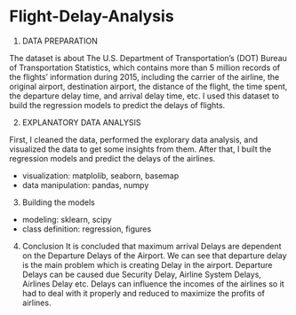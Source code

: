 # Flight-Delay-Analysis

1. DATA PREPARATION

The dataset is about The U.S. Department of Transportation’s (DOT) Bureau of Transportation Statistics, which contains more than 5 million records of the flights’ information during 2015, including the carrier of the airline, the original airport, destination airport, the distance of the flight, the time spent, the departure delay time, and arrival delay time, etc. I used this dataset to build the regression models to predict the delays of flights.

2. EXPLANATORY DATA ANALYSIS

First, I cleaned the data, performed the explorary data analysis, and visualized the data to get some insights from them. After that, I built the regression models and predict the delays of the airlines.
- visualization: matplolib, seaborn, basemap
- data manipulation: pandas, numpy

3. Building the models
- modeling: sklearn, scipy
- class definition: regression, figures

4. Conclusion
It is concluded that maximum arrival Delays are dependent on the Departure Delays of the Airport. 
We can see that departure delay is the main problem which is creating Delay in the airport. Departure Delays can be caused due Security Delay, Airline System Delays, Airlines Delay etc. Delays can influence the incomes of the airlines so it had to deal with it properly and reduced to maximize the profits of airlines.

